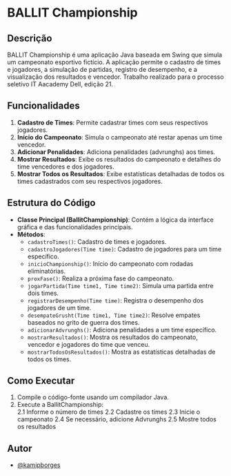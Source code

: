 # BALLIT Championship

## Descrição
BALLIT Championship é uma aplicação Java baseada em Swing que simula um campeonato esportivo fictício. A aplicação permite o cadastro de times e jogadores, 
a simulação de partidas, registro de desempenho, e a visualização dos resultados e vencedor. 
Trabalho realizado para o processo seletivo IT Aacademy Dell, edição 21. 

## Funcionalidades
1. **Cadastro de Times**: Permite cadastrar times com seus respectivos jogadores.
2. **Início do Campeonato**: Simula o campeonato até restar apenas um time vencedor.
3. **Adicionar Penalidades**: Adiciona penalidades (advrunghs) aos times.
4. **Mostrar Resultados**: Exibe os resultados do campeonato e detalhes do time vencedores e dos jogadores.
5. **Mostrar Todos os Resultados**: Exibe estatísticas detalhadas de todos os times cadastrados com seu respectivos jogadores.

## Estrutura do Código
- **Classe Principal (BallitChampionship)**: Contém a lógica da interface gráfica e das funcionalidades principais.
- **Métodos**:
  - `cadastroTimes()`: Cadastro de times e jogadores.
  - `cadastroJogadores(Time time)`: Cadastro de jogadores para um time específico.
  - `inicioChampionship()`: Início do campeonato com rodadas eliminatórias.
  - `proxFase()`: Realiza a próxima fase do campeonato.
  - `jogarPartida(Time time1, Time time2)`: Simula uma partida entre dois times.
  - `registrarDesempenho(Time time)`: Registra o desempenho dos jogadores de um time.
  - `desempateGrusht(Time time1, Time time2)`: Resolve empates baseados no grito de guerra dos times.
  - `adicionarAdvrunghs()`: Adiciona penalidades a um time específico.
  - `mostrarResultados()`: Mostra os resultados do campeonato, vencedor e jogadores do time que venceu.
  - `mostrarTodosOsResultados()`: Mostra as estatísticas detalhadas de todos os times.

## Como Executar
1. Compile o código-fonte usando um compilador Java.
2. Execute a BallitChampionship:  
2.1 Informe o número de times
2.2 Cadastre os times
2.3 Inicie o campeonato
2.4 Se necessário, adicione Advrunghs
2.5 Mostre todos os resultados 
   

## Autor
- [@kamipborges](https://www.github.com/kamipborges)

